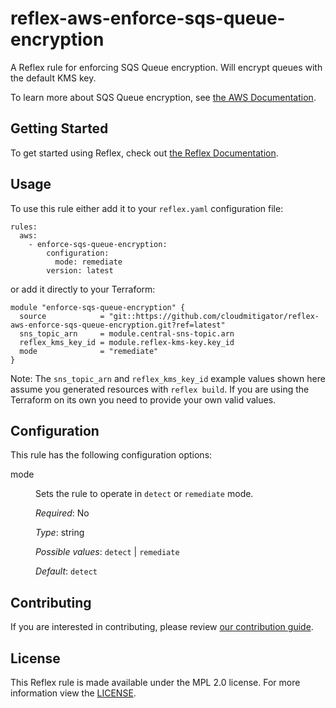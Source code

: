 # reflex-aws-enforce-sqs-queue-encryption
A Reflex rule for enforcing SQS Queue encryption. Will encrypt queues with the default KMS key.

To learn more about SQS Queue encryption, see [the AWS Documentation](https://docs.aws.amazon.com/AWSSimpleQueueService/latest/SQSDeveloperGuide/sqs-data-encryption.html).

## Getting Started
To get started using Reflex, check out [the Reflex Documentation](https://docs.cloudmitigator.com/).

## Usage
To use this rule either add it to your `reflex.yaml` configuration file:  
```
rules:
  aws:
    - enforce-sqs-queue-encryption:
        configuration:
          mode: remediate
        version: latest
```

or add it directly to your Terraform:  
```
module "enforce-sqs-queue-encryption" {
  source            = "git::https://github.com/cloudmitigator/reflex-aws-enforce-sqs-queue-encryption.git?ref=latest"
  sns_topic_arn     = module.central-sns-topic.arn
  reflex_kms_key_id = module.reflex-kms-key.key_id
  mode              = "remediate"
}
```

Note: The `sns_topic_arn` and `reflex_kms_key_id` example values shown here assume you generated resources with `reflex build`. If you are using the Terraform on its own you need to provide your own valid values.

## Configuration
This rule has the following configuration options:

<dl>
  <dt>mode</dt>
  <dd>
  <p>Sets the rule to operate in <code>detect</code> or <code>remediate</code> mode.</p>

  <em>Required</em>: No  

  <em>Type</em>: string

  <em>Possible values</em>: `detect` | `remediate`  

  <em>Default</em>: `detect`
  </dd>
</dl>

## Contributing
If you are interested in contributing, please review [our contribution guide](https://docs.cloudmitigator.com/about/contributing.html).

## License
This Reflex rule is made available under the MPL 2.0 license. For more information view the [LICENSE](https://github.com/cloudmitigator/reflex-aws-enforce-sqs-queue-encryption/blob/master/LICENSE).
